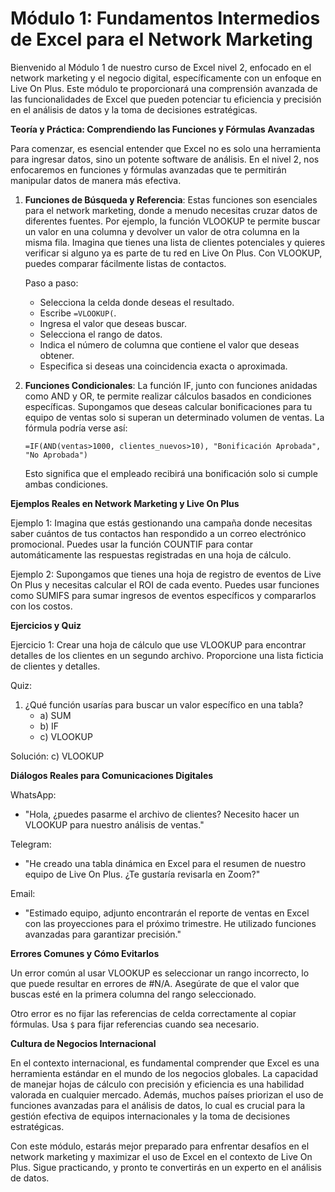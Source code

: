 # **Módulo 1: Fundamentos Intermedios de Excel para el Network Marketing**

Bienvenido al Módulo 1 de nuestro curso de Excel nivel 2, enfocado en el network marketing y el negocio digital, específicamente con un enfoque en Live On Plus. Este módulo te proporcionará una comprensión avanzada de las funcionalidades de Excel que pueden potenciar tu eficiencia y precisión en el análisis de datos y la toma de decisiones estratégicas.

**Teoría y Práctica: Comprendiendo las Funciones y Fórmulas Avanzadas**

Para comenzar, es esencial entender que Excel no es solo una herramienta para ingresar datos, sino un potente software de análisis. En el nivel 2, nos enfocaremos en funciones y fórmulas avanzadas que te permitirán manipular datos de manera más efectiva.

1. **Funciones de Búsqueda y Referencia**: Estas funciones son esenciales para el network marketing, donde a menudo necesitas cruzar datos de diferentes fuentes. Por ejemplo, la función VLOOKUP te permite buscar un valor en una columna y devolver un valor de otra columna en la misma fila. Imagina que tienes una lista de clientes potenciales y quieres verificar si alguno ya es parte de tu red en Live On Plus. Con VLOOKUP, puedes comparar fácilmente listas de contactos.

   Paso a paso:
   - Selecciona la celda donde deseas el resultado.
   - Escribe `=VLOOKUP(`.
   - Ingresa el valor que deseas buscar.
   - Selecciona el rango de datos.
   - Indica el número de columna que contiene el valor que deseas obtener.
   - Especifica si deseas una coincidencia exacta o aproximada.

2. **Funciones Condicionales**: La función IF, junto con funciones anidadas como AND y OR, te permite realizar cálculos basados en condiciones específicas. Supongamos que deseas calcular bonificaciones para tu equipo de ventas solo si superan un determinado volumen de ventas. La fórmula podría verse así:

   `=IF(AND(ventas>1000, clientes_nuevos>10), "Bonificación Aprobada", "No Aprobada")`

   Esto significa que el empleado recibirá una bonificación solo si cumple ambas condiciones.

**Ejemplos Reales en Network Marketing y Live On Plus**

Ejemplo 1: Imagina que estás gestionando una campaña donde necesitas saber cuántos de tus contactos han respondido a un correo electrónico promocional. Puedes usar la función COUNTIF para contar automáticamente las respuestas registradas en una hoja de cálculo.

Ejemplo 2: Supongamos que tienes una hoja de registro de eventos de Live On Plus y necesitas calcular el ROI de cada evento. Puedes usar funciones como SUMIFS para sumar ingresos de eventos específicos y compararlos con los costos.

**Ejercicios y Quiz**

Ejercicio 1: Crear una hoja de cálculo que use VLOOKUP para encontrar detalles de los clientes en un segundo archivo. Proporcione una lista ficticia de clientes y detalles.

Quiz:
1. ¿Qué función usarías para buscar un valor específico en una tabla?
   - a) SUM
   - b) IF
   - c) VLOOKUP

Solución: c) VLOOKUP

**Diálogos Reales para Comunicaciones Digitales**

WhatsApp: 
- "Hola, ¿puedes pasarme el archivo de clientes? Necesito hacer un VLOOKUP para nuestro análisis de ventas."

Telegram:
- "He creado una tabla dinámica en Excel para el resumen de nuestro equipo de Live On Plus. ¿Te gustaría revisarla en Zoom?"

Email:
- "Estimado equipo, adjunto encontrarán el reporte de ventas en Excel con las proyecciones para el próximo trimestre. He utilizado funciones avanzadas para garantizar precisión."

**Errores Comunes y Cómo Evitarlos**

Un error común al usar VLOOKUP es seleccionar un rango incorrecto, lo que puede resultar en errores de #N/A. Asegúrate de que el valor que buscas esté en la primera columna del rango seleccionado.

Otro error es no fijar las referencias de celda correctamente al copiar fórmulas. Usa `$` para fijar referencias cuando sea necesario.

**Cultura de Negocios Internacional**

En el contexto internacional, es fundamental comprender que Excel es una herramienta estándar en el mundo de los negocios globales. La capacidad de manejar hojas de cálculo con precisión y eficiencia es una habilidad valorada en cualquier mercado. Además, muchos países priorizan el uso de funciones avanzadas para el análisis de datos, lo cual es crucial para la gestión efectiva de equipos internacionales y la toma de decisiones estratégicas.

Con este módulo, estarás mejor preparado para enfrentar desafíos en el network marketing y maximizar el uso de Excel en el contexto de Live On Plus. Sigue practicando, y pronto te convertirás en un experto en el análisis de datos.